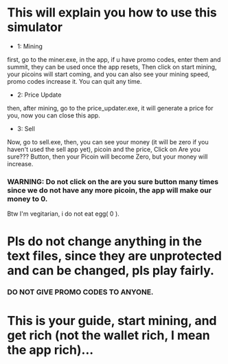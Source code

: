 # This will explain you how to use this simulator


- 1: Mining

first, go to the miner.exe, in the app, if u have promo codes, enter them and summit, they can be used once the app resets,
Then click on start mining, your picoins will start coming, and you can also see your mining speed, promo codes increase it.
You can quit any time.


- 2: Price Update

then, after mining, go to the price_updater.exe,
it will generate a price for you, now you can close this app.


- 3: Sell

Now, go to sell.exe, then, you can see your money (it will be zero if you haven't used the sell app yet), picoin and the price,
Click on Are you sure??? Button, then your Picoin will become Zero, but your money will increase.
### WARNING: Do not click on the are you sure button many times since we do not have any more picoin, the app will make our money to 0.
Btw I'm vegitarian, i do not eat egg( 0 ).

# Pls do not change anything in the text files, since they are unprotected and can be changed, pls play fairly.

### DO NOT GIVE PROMO CODES TO ANYONE.

# This is your guide, start mining, and get rich (not the wallet rich, I mean the app rich)...

